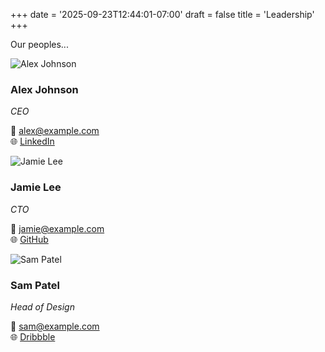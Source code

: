+++
date = '2025-09-23T12:44:01-07:00'
draft = false 
title = 'Leadership'
+++

Our peoples...

<div class="team-grid">

<div class="team-member">
  <img src="/images/alex.jpg" alt="Alex Johnson" class="team-photo">
  <h3>Alex Johnson</h3>
  <p><em>CEO</em></p>
  <p>
    📧 <a href="mailto:alex@example.com">alex@example.com</a><br>
    🌐 <a href="https://linkedin.com/in/alex">LinkedIn</a>
  </p>
</div>

<div class="team-member">
  <img src="/images/jamie.jpg" alt="Jamie Lee" class="team-photo">
  <h3>Jamie Lee</h3>
  <p><em>CTO</em></p>
  <p>
    📧 <a href="mailto:jamie@example.com">jamie@example.com</a><br>
    🌐 <a href="https://github.com/jamie">GitHub</a>
  </p>
</div>

<div class="team-member">
  <img src="/images/sam.jpg" alt="Sam Patel" class="team-photo">
  <h3>Sam Patel</h3>
  <p><em>Head of Design</em></p>
  <p>
    📧 <a href="mailto:sam@example.com">sam@example.com</a><br>
    🌐 <a href="https://dribbble.com/sam">Dribbble</a>
  </p>
</div>

</div>
